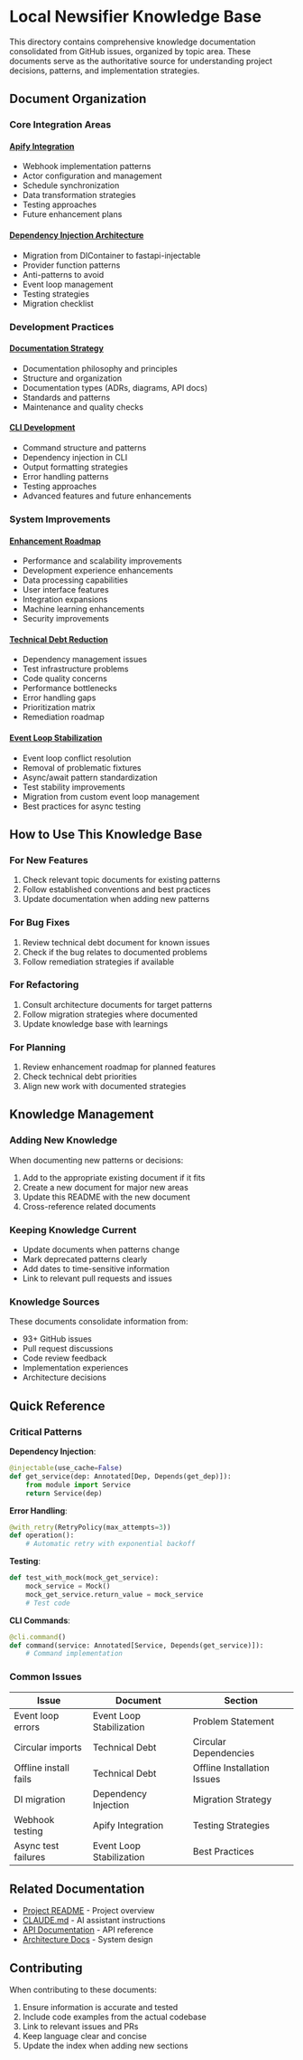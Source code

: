 # Local Newsifier Knowledge Base

This directory contains comprehensive knowledge documentation consolidated from GitHub issues, organized by topic area. These documents serve as the authoritative source for understanding project decisions, patterns, and implementation strategies.

## Document Organization

### Core Integration Areas

#### [Apify Integration](./apify-integration.md)
- Webhook implementation patterns
- Actor configuration and management
- Schedule synchronization
- Data transformation strategies
- Testing approaches
- Future enhancement plans

#### [Dependency Injection Architecture](./dependency-injection-architecture.md)
- Migration from DIContainer to fastapi-injectable
- Provider function patterns
- Anti-patterns to avoid
- Event loop management
- Testing strategies
- Migration checklist

### Development Practices

#### [Documentation Strategy](./documentation-strategy.md)
- Documentation philosophy and principles
- Structure and organization
- Documentation types (ADRs, diagrams, API docs)
- Standards and patterns
- Maintenance and quality checks

#### [CLI Development](./cli-development.md)
- Command structure and patterns
- Dependency injection in CLI
- Output formatting strategies
- Error handling patterns
- Testing approaches
- Advanced features and future enhancements

### System Improvements

#### [Enhancement Roadmap](./enhancement-roadmap.md)
- Performance and scalability improvements
- Development experience enhancements
- Data processing capabilities
- User interface features
- Integration expansions
- Machine learning enhancements
- Security improvements

#### [Technical Debt Reduction](./technical-debt-reduction.md)
- Dependency management issues
- Test infrastructure problems
- Code quality concerns
- Performance bottlenecks
- Error handling gaps
- Prioritization matrix
- Remediation roadmap

#### [Event Loop Stabilization](./event-loop-stabilization.md)
- Event loop conflict resolution
- Removal of problematic fixtures
- Async/await pattern standardization
- Test stability improvements
- Migration from custom event loop management
- Best practices for async testing

## How to Use This Knowledge Base

### For New Features
1. Check relevant topic documents for existing patterns
2. Follow established conventions and best practices
3. Update documentation when adding new patterns

### For Bug Fixes
1. Review technical debt document for known issues
2. Check if the bug relates to documented problems
3. Follow remediation strategies if available

### For Refactoring
1. Consult architecture documents for target patterns
2. Follow migration strategies where documented
3. Update knowledge base with learnings

### For Planning
1. Review enhancement roadmap for planned features
2. Check technical debt priorities
3. Align new work with documented strategies

## Knowledge Management

### Adding New Knowledge
When documenting new patterns or decisions:
1. Add to the appropriate existing document if it fits
2. Create a new document for major new areas
3. Update this README with the new document
4. Cross-reference related documents

### Keeping Knowledge Current
- Update documents when patterns change
- Mark deprecated patterns clearly
- Add dates to time-sensitive information
- Link to relevant pull requests and issues

### Knowledge Sources
These documents consolidate information from:
- 93+ GitHub issues
- Pull request discussions
- Code review feedback
- Implementation experiences
- Architecture decisions

## Quick Reference

### Critical Patterns

**Dependency Injection**:
```python
@injectable(use_cache=False)
def get_service(dep: Annotated[Dep, Depends(get_dep)]):
    from module import Service
    return Service(dep)
```

**Error Handling**:
```python
@with_retry(RetryPolicy(max_attempts=3))
def operation():
    # Automatic retry with exponential backoff
```

**Testing**:
```python
def test_with_mock(mock_get_service):
    mock_service = Mock()
    mock_get_service.return_value = mock_service
    # Test code
```

**CLI Commands**:
```python
@cli.command()
def command(service: Annotated[Service, Depends(get_service)]):
    # Command implementation
```

### Common Issues

| Issue | Document | Section |
|-------|----------|---------|
| Event loop errors | Event Loop Stabilization | Problem Statement |
| Circular imports | Technical Debt | Circular Dependencies |
| Offline install fails | Technical Debt | Offline Installation Issues |
| DI migration | Dependency Injection | Migration Strategy |
| Webhook testing | Apify Integration | Testing Strategies |
| Async test failures | Event Loop Stabilization | Best Practices |

## Related Documentation

- [Project README](../../README.md) - Project overview
- [CLAUDE.md](../../CLAUDE.md) - AI assistant instructions
- [API Documentation](../api/) - API reference
- [Architecture Docs](../architecture/) - System design

## Contributing

When contributing to these documents:
1. Ensure information is accurate and tested
2. Include code examples from the actual codebase
3. Link to relevant issues and PRs
4. Keep language clear and concise
5. Update the index when adding new sections
